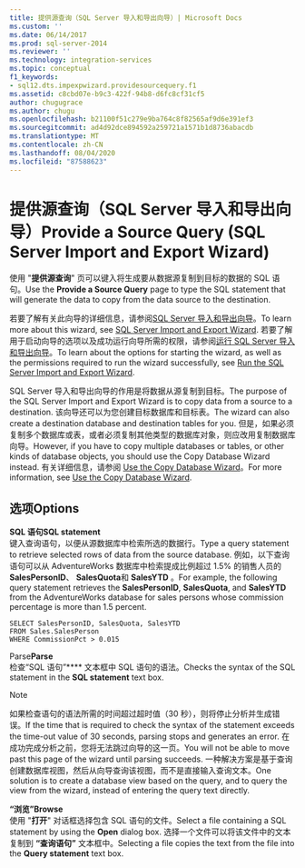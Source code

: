 ```yaml
---
title: 提供源查询（SQL Server 导入和导出向导）| Microsoft Docs
ms.custom: ''
ms.date: 06/14/2017
ms.prod: sql-server-2014
ms.reviewer: ''
ms.technology: integration-services
ms.topic: conceptual
f1_keywords:
- sql12.dts.impexpwizard.providesourcequery.f1
ms.assetid: c8cbd07e-b9c3-422f-94b8-d6fc8cf31cf5
author: chugugrace
ms.author: chugu
ms.openlocfilehash: b21100f51c279e9ba764c8f82565af9d6e391ef3
ms.sourcegitcommit: ad4d92dce894592a259721a1571b1d8736abacdb
ms.translationtype: MT
ms.contentlocale: zh-CN
ms.lasthandoff: 08/04/2020
ms.locfileid: "87588623"
---
```

# <a name="provide-a-source-query-sql-server-import-and-export-wizard"></a><span data-ttu-id="0ca6d-102">提供源查询（SQL Server 导入和导出向导）</span><span class="sxs-lookup"><span data-stu-id="0ca6d-102">Provide a Source Query (SQL Server Import and Export Wizard)</span></span>
  <span data-ttu-id="0ca6d-103">使用 "**提供源查询**" 页可以键入将生成要从数据源复制到目标的数据的 SQL 语句。</span><span class="sxs-lookup"><span data-stu-id="0ca6d-103">Use the **Provide a Source Query** page to type the SQL statement that will generate the data to copy from the data source to the destination.</span></span>  
  
 <span data-ttu-id="0ca6d-104">若要了解有关此向导的详细信息，请参阅[SQL Server 导入和导出向导](import-and-export-data-with-the-sql-server-import-and-export-wizard.md)。</span><span class="sxs-lookup"><span data-stu-id="0ca6d-104">To learn more about this wizard, see [SQL Server Import and Export Wizard](import-and-export-data-with-the-sql-server-import-and-export-wizard.md).</span></span> <span data-ttu-id="0ca6d-105">若要了解用于启动向导的选项以及成功运行向导所需的权限，请参阅[运行 SQL Server 导入和导出向导](start-the-sql-server-import-and-export-wizard.md)。</span><span class="sxs-lookup"><span data-stu-id="0ca6d-105">To learn about the options for starting the wizard, as well as the permissions required to run the wizard successfully, see [Run the SQL Server Import and Export Wizard](start-the-sql-server-import-and-export-wizard.md).</span></span>  
  
 <span data-ttu-id="0ca6d-106">SQL Server 导入和导出向导的作用是将数据从源复制到目标。</span><span class="sxs-lookup"><span data-stu-id="0ca6d-106">The purpose of the SQL Server Import and Export Wizard is to copy data from a source to a destination.</span></span> <span data-ttu-id="0ca6d-107">该向导还可以为您创建目标数据库和目标表。</span><span class="sxs-lookup"><span data-stu-id="0ca6d-107">The wizard can also create a destination database and destination tables for you.</span></span> <span data-ttu-id="0ca6d-108">但是，如果必须复制多个数据库或表，或者必须复制其他类型的数据库对象，则应改用复制数据库向导。</span><span class="sxs-lookup"><span data-stu-id="0ca6d-108">However, if you have to copy multiple databases or tables, or other kinds of database objects, you should use the Copy Database Wizard instead.</span></span> <span data-ttu-id="0ca6d-109">有关详细信息，请参阅 [Use the Copy Database Wizard](../../relational-databases/databases/use-the-copy-database-wizard.md)。</span><span class="sxs-lookup"><span data-stu-id="0ca6d-109">For more information, see [Use the Copy Database Wizard](../../relational-databases/databases/use-the-copy-database-wizard.md).</span></span>  
  
## <a name="options"></a><span data-ttu-id="0ca6d-110">选项</span><span class="sxs-lookup"><span data-stu-id="0ca6d-110">Options</span></span>  
 <span data-ttu-id="0ca6d-111">**SQL 语句**</span><span class="sxs-lookup"><span data-stu-id="0ca6d-111">**SQL statement**</span></span>  
 <span data-ttu-id="0ca6d-112">键入查询语句，以便从源数据库中检索所选的数据行。</span><span class="sxs-lookup"><span data-stu-id="0ca6d-112">Type a query statement to retrieve selected rows of data from the source database.</span></span> <span data-ttu-id="0ca6d-113">例如，以下查询语句可以从 AdventureWorks 数据库中检索提成比例超过 1.5% 的销售人员的 **SalesPersonID**、 **SalesQuota**和 **SalesYTD** 。</span><span class="sxs-lookup"><span data-stu-id="0ca6d-113">For example, the following query statement retrieves the **SalesPersonID**, **SalesQuota**, and **SalesYTD** from the AdventureWorks database for sales persons whose commission percentage is more than 1.5 percent.</span></span>  
  
```  
SELECT SalesPersonID, SalesQuota, SalesYTD  
FROM Sales.SalesPerson  
WHERE CommissionPct > 0.015  
```  
  
 <span data-ttu-id="0ca6d-114">Parse</span><span class="sxs-lookup"><span data-stu-id="0ca6d-114">**Parse**</span></span>  
 <span data-ttu-id="0ca6d-115">检查“SQL 语句”\*\*\*\* 文本框中 SQL 语句的语法。</span><span class="sxs-lookup"><span data-stu-id="0ca6d-115">Checks the syntax of the SQL statement in the **SQL statement** text box.</span></span>  
  
> [!NOTE]  
>  <span data-ttu-id="0ca6d-116">如果检查语句的语法所需的时间超过超时值（30 秒），则将停止分析并生成错误。</span><span class="sxs-lookup"><span data-stu-id="0ca6d-116">If the time that is required to check the syntax of the statement exceeds the time-out value of 30 seconds, parsing stops and generates an error.</span></span> <span data-ttu-id="0ca6d-117">在成功完成分析之前，您将无法跳过向导的这一页。</span><span class="sxs-lookup"><span data-stu-id="0ca6d-117">You will not be able to move past this page of the wizard until parsing succeeds.</span></span> <span data-ttu-id="0ca6d-118">一种解决方案是基于查询创建数据库视图，然后从向导查询该视图，而不是直接输入查询文本。</span><span class="sxs-lookup"><span data-stu-id="0ca6d-118">One solution is to create a database view based on the query, and to query the view from the wizard, instead of entering the query text directly.</span></span>  
  
 <span data-ttu-id="0ca6d-119">**“浏览”**</span><span class="sxs-lookup"><span data-stu-id="0ca6d-119">**Browse**</span></span>  
 <span data-ttu-id="0ca6d-120">使用 "**打开**" 对话框选择包含 SQL 语句的文件。</span><span class="sxs-lookup"><span data-stu-id="0ca6d-120">Select a file containing a SQL statement by using the **Open** dialog box.</span></span> <span data-ttu-id="0ca6d-121">选择一个文件可以将该文件中的文本复制到 **“查询语句”** 文本框中。</span><span class="sxs-lookup"><span data-stu-id="0ca6d-121">Selecting a file copies the text from the file into the **Query statement** text box.</span></span>  
  
  
